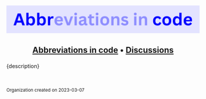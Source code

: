 ![](./meta/img/title.png)

<h2 align='center'>

[Abbreviations in code](https://github.com/abbrcode/abbreviations-in-code) • [Discussions](https://github.com/orgs/abbrcode/discussions)

</h2>

{description}

<br />

<small>Organization created on 2023-03-07</small>
